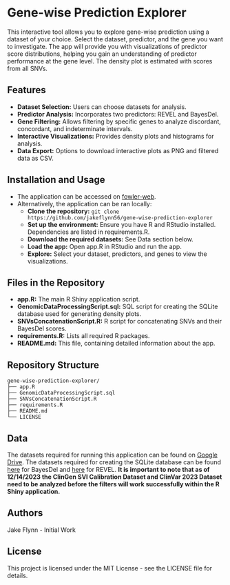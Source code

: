 # Gene-wise Prediction Explorer
This interactive tool allows you to explore gene-wise prediction using a dataset of your choice. Select the dataset, predictor, and the gene you want to investigate. The app will provide you with visualizations of predictor score distributions, helping you gain an understanding of predictor performance at the gene level. The density plot is estimated with scores from all SNVs.

## Features
- **Dataset Selection:** Users can choose datasets for analysis.
- **Predictor Analysis:** Incorporates two predictors: REVEL and BayesDel.
- **Gene Filtering:** Allows filtering by specific genes to analyze discordant, concordant, and indeterminate intervals.
- **Interactive Visualizations:** Provides density plots and histograms for analysis.
- **Data Export:** Options to download interactive plots as PNG and filtered data as CSV.

## Installation and Usage
- The application can be accessed on [fowler-web](https://fowler-shiny.gs.washington.edu/shiny/fowler-shiny/).
- Alternatively, the application can be ran locally:
    - **Clone the repository:** ```git clone https://github.com/jakeflynn56/gene-wise-prediction-explorer```
    - **Set up the environment:** Ensure you have R and RStudio installed. Dependencies are listed in requirements.R.
    - **Download the required datasets:** See Data section below.
    - **Load the app:** Open app.R in RStudio and run the app.
    - **Explore:** Select your dataset, predictors, and genes to view the visualizations.

## Files in the Repository
- **app.R:** The main R Shiny application script.
- **GenomicDataProcessingScript.sql:** SQL script for creating the SQLite database used for generating density plots. 
- **SNVsConcatenationScript.R:** R script for concatenating SNVs and their BayesDel scores.
- **requirements.R:** Lists all required R packages.
- **README.md:** This file, containing detailed information about the app.

## Repository Structure
```
gene-wise-prediction-explorer/
├── app.R
├── GenomicDataProcessingScript.sql
├── SNVsConcatenationScript.R
├── requirements.R
├── README.md
└── LICENSE
```

## Data
The datasets required for running this application can be found on [Google Drive](https://drive.google.com/drive/folders/1tbs8NvXBmrcviAgPv6Bmt7SWYU3laTTj?usp=sharing). The datasets required for creating the SQLite database can be found [here](https://drive.google.com/drive/folders/1K4LI6ZSsUGBhHoChUtegC8bgCt7hbQlA) for BayesDel and [here](https://drive.google.com/drive/folders/1K4LI6ZSsUGBhHoChUtegC8bgCt7hbQlA) for REVEL. **It is important to note that as of 12/14/2023 the ClinGen SVI Calibration Dataset and ClinVar 2023 Dataset need to be analyzed before the filters will work successfully within the R Shiny application.**

## Authors
Jake Flynn - Initial Work

## License
This project is licensed under the MIT License - see the LICENSE file for details.
